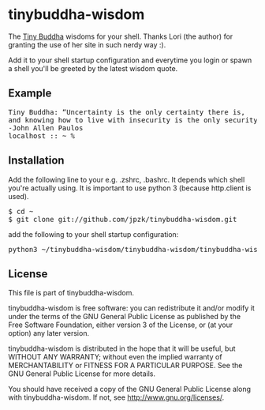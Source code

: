 # tinybuddha-wisdom

The [Tiny Buddha](http://www.tinybuddha.com) wisdoms for your shell. Thanks Lori (the author) for granting the use of her site in such nerdy way :).

Add it to your shell startup configuration and everytime you login or spawn a shell you'll be greeted by the latest wisdom quote.

## Example

<pre>
Tiny Buddha: “Uncertainty is the only certainty there is, 
and knowing how to live with insecurity is the only security.” 
-John Allen Paulos
localhost :: ~ % 
</pre>

## Installation

Add the following line to your e.g. .zshrc, .bashrc. It depends which shell you're actually using. It is important to use python 3 (because http.client is used).  

<pre>
$ cd ~
$ git clone git://github.com/jpzk/tinybuddha-wisdom.git
</pre>

add the following to your shell startup configuration:
<pre>
python3 ~/tinybuddha-wisdom/tinybuddha-wisdom/tinybuddha-wisdom.py
</pre>

## License 

This file is part of tinybuddha-wisdom.

tinybuddha-wisdom is free software: you can redistribute it and/or modify
it under the terms of the GNU General Public License as published by
the Free Software Foundation, either version 3 of the License, or
(at your option) any later version.

tinybuddha-wisdom is distributed in the hope that it will be useful,
but WITHOUT ANY WARRANTY; without even the implied warranty of
MERCHANTABILITY or FITNESS FOR A PARTICULAR PURPOSE.  See the
GNU General Public License for more details.

You should have received a copy of the GNU General Public License
along with tinybuddha-wisdom. If not, see <http://www.gnu.org/licenses/>.




